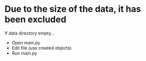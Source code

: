 # Due to the size of the data, it has been excluded  

If data directory empty...
- Open main.py
- Edit file (use created objects)
- Run main.py


